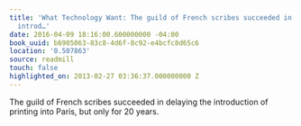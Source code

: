 ```yaml
---
title: 'What Technology Want: The guild of French scribes succeeded in delaying the
  introd…'
date: 2016-04-09 18:16:00.600000000 -04:00
book_uuid: b6905063-83c8-4d6f-8c92-e4bcfc8d65c6
location: '0.507863'
source: readmill
touch: false
highlighted_on: 2013-02-27 03:36:37.000000000 Z
---
```


The guild of French scribes succeeded in delaying the introduction of printing into Paris, but only for 20 years.